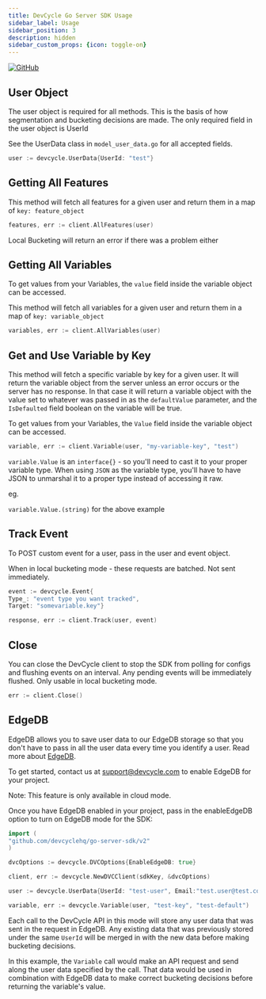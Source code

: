 ```yaml
---
title: DevCycle Go Server SDK Usage
sidebar_label: Usage
sidebar_position: 3
description: hidden
sidebar_custom_props: {icon: toggle-on}
---
```


[![GitHub](https://img.shields.io/github/stars/devcyclehq/go-server-sdk.svg?style=social&label=Star&maxAge=2592000)](https://github.com/DevCycleHQ/go-server-sdk)

## User Object

The user object is required for all methods. This is the basis of how segmentation and bucketing decisions are made. 
The only required field in the user object is UserId

See the UserData class in `model_user_data.go` for all accepted fields.

```go
user := devcycle.UserData{UserId: "test"}
```

## Getting All Features

This method will fetch all features for a given user and return them in a map of `key: feature_object`

```go
features, err := client.AllFeatures(user)
```

Local Bucketing will return an error if there was a problem either

## Getting All Variables

To get values from your Variables, the `value` field inside the variable object can be accessed.

This method will fetch all variables for a given user and return them in a map of `key: variable_object`

```go
variables, err := client.AllVariables(user)
```

## Get and Use Variable by Key

This method will fetch a specific variable by key for a given user. It will return the variable
object from the server unless an error occurs or the server has no response. In that case it will return
a variable object with the value set to whatever was passed in as the `defaultValue` parameter,
and the `IsDefaulted` field boolean on the variable will be true.

To get values from your Variables, the `Value` field inside the variable object can be accessed.

```go
variable, err := client.Variable(user, "my-variable-key", "test")
```

`variable.Value` is an `interface{}` - so you'll need to cast it to your proper variable type.
When using `JSON` as the variable type, you'll have to have JSON to unmarshal it to a proper type instead of accessing it raw.

eg.

`variable.Value.(string)` for the above example

## Track Event

To POST custom event for a user, pass in the user and event object.

When in local bucketing mode - these requests are batched. Not sent immediately.

```go
event := devcycle.Event{
Type_: "event type you want tracked",
Target: "somevariable.key"}

response, err := client.Track(user, event)
```

## Close

You can close the DevCycle client to stop the SDK from polling for configs and flushing events on an interval. Any pending events will be immediately flushed.
Only usable in local bucketing mode.

```go
err := client.Close()
```

## EdgeDB

EdgeDB allows you to save user data to our EdgeDB storage so that you don't have to pass in all the user data every time
you identify a user. Read more about [EdgeDB](/home/feature-management/edgedb/what-is-edgedb).

To get started, contact us at support@devcycle.com to enable EdgeDB for your project.

Note: This feature is only available in cloud mode. 

Once you have EdgeDB enabled in your project, pass in the enableEdgeDB option to turn on EdgeDB mode for the SDK:

```go
import (
"github.com/devcyclehq/go-server-sdk/v2"
)

dvcOptions := devcycle.DVCOptions{EnableEdgeDB: true}

client, err := devcycle.NewDVCClient(sdkKey, &dvcOptions)

user := devcycle.UserData{UserId: "test-user", Email:"test.user@test.com"}

variable, err := devcycle.Variable(user, "test-key", "test-default")
```

Each call to the DevCycle API in this mode will store any user data that was sent in the request in EdgeDB.
Any existing data that was previously stored under the same `UserId` will be merged in with the new data before
making bucketing decisions.

In this example, the `Variable` call would make an API request and send along the user data specified by the call.
That data would be used in combination with EdgeDB data to make correct bucketing decisions before returning the
variable's value.


